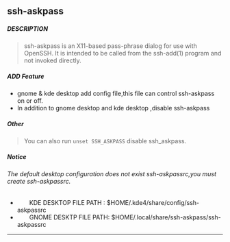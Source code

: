 ssh-askpass
---
#####   DESCRIPTION
>   ssh-askpass is an X11-based pass-phrase dialog for use with OpenSSH.  It is intended to be called from the ssh-add(1) program and not invoked directly.
#####   ADD Feature
*   gnome & kde desktop add config file,this file can control ssh-askpass on or off.
*   In addition to gnome desktop and kde desktop ,disable ssh-askpass
#####  Other
>   You can also  run ``` unset SSH_ASKPASS ```
disable ssh_askpass.
##### Notice
######  The default desktop configuration does not exist ssh-askpassrc,you must create ssh-askpassrc.  

*  &ensp;&ensp;&ensp;&ensp;KDE DESKTOP FILE PATH : $HOME/.kde4/share/config/ssh-askpassrc
*  &ensp;&ensp;&ensp;&ensp;GNOME DESKTP FILE PATH: $HOME/.local/share/ssh-askpass/ssh-askpassrc

----
